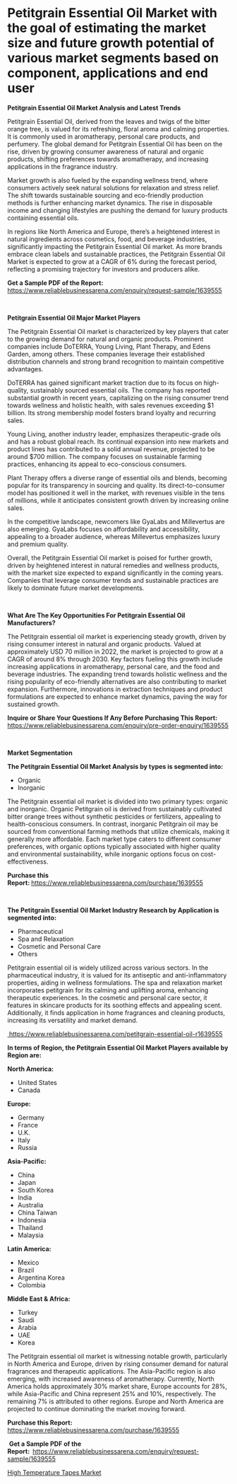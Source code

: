 <p><h1>Petitgrain Essential Oil Market with the goal of estimating the market size and future growth potential of various market segments based on component, applications and end user</h1></p><p><strong>Petitgrain Essential Oil Market Analysis and Latest Trends</strong></p>
<p><p>Petitgrain Essential Oil, derived from the leaves and twigs of the bitter orange tree, is valued for its refreshing, floral aroma and calming properties. It is commonly used in aromatherapy, personal care products, and perfumery. The global demand for Petitgrain Essential Oil has been on the rise, driven by growing consumer awareness of natural and organic products, shifting preferences towards aromatherapy, and increasing applications in the fragrance industry.</p><p>Market growth is also fueled by the expanding wellness trend, where consumers actively seek natural solutions for relaxation and stress relief. The shift towards sustainable sourcing and eco-friendly production methods is further enhancing market dynamics. The rise in disposable income and changing lifestyles are pushing the demand for luxury products containing essential oils. </p><p>In regions like North America and Europe, there’s a heightened interest in natural ingredients across cosmetics, food, and beverage industries, significantly impacting the Petitgrain Essential Oil market. As more brands embrace clean labels and sustainable practices, the Petitgrain Essential Oil Market is expected to grow at a CAGR of 6% during the forecast period, reflecting a promising trajectory for investors and producers alike.</p></p>
<p><strong>Get a Sample PDF of the Report:&nbsp;</strong> <a href="https://www.reliablebusinessarena.com/enquiry/request-sample/1639555?utm_campaign=3138&utm_medium=2&utm_source=Github&utm_content=ia&utm_term=05042025&utm_id=petitgrain-essential-oil">https://www.reliablebusinessarena.com/enquiry/request-sample/1639555</a></p>
<p>&nbsp;</p>
<p><strong>Petitgrain Essential Oil Major Market Players</strong></p>
<p><p>The Petitgrain Essential Oil market is characterized by key players that cater to the growing demand for natural and organic products. Prominent companies include DoTERRA, Young Living, Plant Therapy, and Edens Garden, among others. These companies leverage their established distribution channels and strong brand recognition to maintain competitive advantages.</p><p>DoTERRA has gained significant market traction due to its focus on high-quality, sustainably sourced essential oils. The company has reported substantial growth in recent years, capitalizing on the rising consumer trend towards wellness and holistic health, with sales revenues exceeding $1 billion. Its strong membership model fosters brand loyalty and recurring sales.</p><p>Young Living, another industry leader, emphasizes therapeutic-grade oils and has a robust global reach. Its continual expansion into new markets and product lines has contributed to a solid annual revenue, projected to be around $700 million. The company focuses on sustainable farming practices, enhancing its appeal to eco-conscious consumers.</p><p>Plant Therapy offers a diverse range of essential oils and blends, becoming popular for its transparency in sourcing and quality. Its direct-to-consumer model has positioned it well in the market, with revenues visible in the tens of millions, while it anticipates consistent growth driven by increasing online sales.</p><p>In the competitive landscape, newcomers like GyaLabs and Millevertus are also emerging. GyaLabs focuses on affordability and accessibility, appealing to a broader audience, whereas Millevertus emphasizes luxury and premium quality.</p><p>Overall, the Petitgrain Essential Oil market is poised for further growth, driven by heightened interest in natural remedies and wellness products, with the market size expected to expand significantly in the coming years. Companies that leverage consumer trends and sustainable practices are likely to dominate future market developments.</p></p>
<p>&nbsp;</p>
<p><strong>What Are The Key Opportunities For Petitgrain Essential Oil Manufacturers?</strong></p>
<p><p>The Petitgrain essential oil market is experiencing steady growth, driven by rising consumer interest in natural and organic products. Valued at approximately USD 70 million in 2022, the market is projected to grow at a CAGR of around 8% through 2030. Key factors fueling this growth include increasing applications in aromatherapy, personal care, and the food and beverage industries. The expanding trend towards holistic wellness and the rising popularity of eco-friendly alternatives are also contributing to market expansion. Furthermore, innovations in extraction techniques and product formulations are expected to enhance market dynamics, paving the way for sustained growth.</p></p>
<p><strong>Inquire or Share Your Questions If Any Before Purchasing This Report:</strong> <a href="https://www.reliablebusinessarena.com/enquiry/pre-order-enquiry/1639555?utm_campaign=3138&utm_medium=2&utm_source=Github&utm_content=ia&utm_term=05042025&utm_id=petitgrain-essential-oil">https://www.reliablebusinessarena.com/enquiry/pre-order-enquiry/1639555</a></p>
<p>&nbsp;</p>
<p><strong>Market Segmentation</strong></p>
<p><strong>The Petitgrain Essential Oil Market Analysis by types is segmented into:</strong></p>
<p><ul><li>Organic</li><li>Inorganic</li></ul></p>
<p><p>The Petitgrain essential oil market is divided into two primary types: organic and inorganic. Organic Petitgrain oil is derived from sustainably cultivated bitter orange trees without synthetic pesticides or fertilizers, appealing to health-conscious consumers. In contrast, inorganic Petitgrain oil may be sourced from conventional farming methods that utilize chemicals, making it generally more affordable. Each market type caters to different consumer preferences, with organic options typically associated with higher quality and environmental sustainability, while inorganic options focus on cost-effectiveness.</p></p>
<p><strong>Purchase this Report:&nbsp;</strong><a href="https://www.reliablebusinessarena.com/purchase/1639555?utm_campaign=3138&utm_medium=2&utm_source=Github&utm_content=ia&utm_term=05042025&utm_id=petitgrain-essential-oil">https://www.reliablebusinessarena.com/purchase/1639555</a></p>
<p>&nbsp;</p>
<p><strong>The Petitgrain Essential Oil Market Industry Research by Application is segmented into:</strong></p>
<p><ul><li>Pharmaceutical</li><li>Spa and Relaxation</li><li>Cosmetic and Personal Care</li><li>Others</li></ul></p>
<p><p>Petitgrain essential oil is widely utilized across various sectors. In the pharmaceutical industry, it is valued for its antiseptic and anti-inflammatory properties, aiding in wellness formulations. The spa and relaxation market incorporates petitgrain for its calming and uplifting aroma, enhancing therapeutic experiences. In the cosmetic and personal care sector, it features in skincare products for its soothing effects and appealing scent. Additionally, it finds application in home fragrances and cleaning products, increasing its versatility and market demand.</p></p>
<p><a href="https://www.reliablebusinessarena.com/petitgrain-essential-oil-r1639555?utm_campaign=3138&utm_medium=2&utm_source=Github&utm_content=ia&utm_term=05042025&utm_id=petitgrain-essential-oil">&nbsp;https://www.reliablebusinessarena.com/petitgrain-essential-oil-r1639555</a></p>
<p><strong>In terms of Region, the Petitgrain Essential Oil Market Players available by Region are:</strong></p>
<p>
    <p> <strong> North America: </strong>
        <ul>
            <li>United States</li>
            <li>Canada</li>
        </ul>
        </p> 
    <p> <strong> Europe: </strong>
        <ul>
            <li>Germany</li>
            <li>France</li>
            <li>U.K.</li>
            <li>Italy</li>
            <li>Russia</li>
        </ul>
        </p> 
    <p> <strong> Asia-Pacific: </strong>
        <ul>
            <li>China</li>
            <li>Japan</li>
            <li>South Korea</li>
            <li>India</li>
            <li>Australia</li>
            <li>China Taiwan</li>
            <li>Indonesia</li>
            <li>Thailand</li>
            <li>Malaysia</li>
        </ul>
        </p> 
    <p> <strong> Latin America: </strong>
        <ul>
            <li>Mexico</li>
            <li>Brazil</li>
            <li>Argentina Korea</li>
            <li>Colombia</li>
        </ul>
        </p> 
    <p> <strong> Middle East & Africa: </strong>
        <ul>
            <li>Turkey</li>
            <li>Saudi</li>
            <li>Arabia</li>
            <li>UAE</li>
            <li>Korea</li>
        </ul>
    </p>
    </p>
<p><p>The Petitgrain essential oil market is witnessing notable growth, particularly in North America and Europe, driven by rising consumer demand for natural fragrances and therapeutic applications. The Asia-Pacific region is also emerging, with increased awareness of aromatherapy. Currently, North America holds approximately 30% market share, Europe accounts for 28%, while Asia-Pacific and China represent 25% and 10%, respectively. The remaining 7% is attributed to other regions. Europe and North America are projected to continue dominating the market moving forward.</p></p>
<p><strong>Purchase this Report: </strong><a href="https://www.reliablebusinessarena.com/purchase/1639555?utm_campaign=3138&utm_medium=2&utm_source=Github&utm_content=ia&utm_term=05042025&utm_id=petitgrain-essential-oil">https://www.reliablebusinessarena.com/purchase/1639555</a></p>
<p>&nbsp;<strong>Get a Sample PDF of the Report:&nbsp;&nbsp;</strong><a href="https://www.reliablebusinessarena.com/enquiry/request-sample/1639555?utm_campaign=3138&utm_medium=2&utm_source=Github&utm_content=ia&utm_term=05042025&utm_id=petitgrain-essential-oil">https://www.reliablebusinessarena.com/enquiry/request-sample/1639555</a></p>
<p><strong></strong></p>
<p><p><a href="https://github.com/biyajausenik/Market-Research-Report-List-1/blob/main/high-temperature-tapes-market.md?utm_campaign=3138&utm_medium=2&utm_source=Github&utm_content=ia&utm_term=05042025&utm_id=petitgrain-essential-oil">High Temperature Tapes Market</a></p></p>
